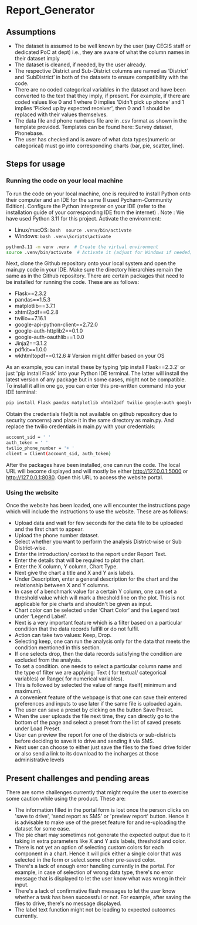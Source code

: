 # Report_Generator

## Assumptions

- The dataset is assumed to be well known by the user (say CEGIS staff or dedicated PoC at dept) i.e., they are aware of what the column names in their dataset imply
- The dataset is cleaned, if needed, by the user already.
- The respective District and Sub-District columns are named as ‘District’ and ‘SubDistrict’ in both of the datasets to ensure compatibility with the code. 
- There are no coded categorical variables in the dataset and have been converted to the text that they imply, if present. For example, if there are coded values like 0 and 1 where 0 implies 'Didn't pick up phone' and 1 implies 'Picked up by expected receiver', then 0 and 1 should be replaced with their values themselves.
- The data file and phone numbers file are in .csv format as shown in the template provided. Templates can be found here: Survey dataset, Phonebase.
- The user has checked and is aware of what data types(numeric or categorical) must go into corresponding charts (bar, pie, scatter, line).


## Steps for usage

### Running the code on your local machine

To run the code on your local machine, one is required to install Python onto their computer and an IDE for the same (I used Pycharm-Community Edition). Configure the Python interpreter on your IDE (refer to the installation guide of your corresponding IDE from the internet) . Note : We have used Python 3.11 for this project. 
Activate the environment: 
- Linux/macOS: `bash  source .venv/bin/activate`
- Windows: `bash .venv\Scripts\activate`

```bash
python3.11 -m venv .venv  # Create the virtual environment
source .venv/bin/activate  # Activate it (adjust for Windows if needed)
```
Next, clone the Github repository onto your local system and open the main.py code in your IDE. Make sure the directory hierarchies remain the same as in the Github repository. There are certain packages that need to be installed for running the code. These are as follows: 
- Flask==2.3.2
- pandas==1.5.3
- matplotlib==3.7.1
- xhtml2pdf==0.2.8
- twilio==7.16.1
- google-api-python-client==2.72.0
- google-auth-httplib2==0.1.0
- google-auth-oauthlib==1.0.0
- Jinja2==3.1.2
- pdfkit==1.0.0
- wkhtmltopdf==0.12.6  # Version might differ based on your OS

As an example, you can install these by typing 'pip install Flask==2.3.2' or just 'pip install Flask' into your Python IDE terminal. The latter will install the latest version of any package but in some cases, might not be compatible. 
To install it all in one go, you can enter this pre-written command into your IDE terminal: 
```bash
pip install Flask pandas matplotlib xhtml2pdf twilio google-auth google-auth-oauthlib google-api-python-client requests pdfkit Jinja2
```
Obtain the credentials file(it is not available on github repository due to security concerns) and place it in the same directory as main.py. And replace the twilio credentials in main.py with your credentials:
```bash
account_sid = ' '
auth_token = ' '
twilio_phone_number = '+ '
client = Client(account_sid, auth_token)
```

After the packages have been installed, one can run the code. The local URL will become displayed and will mostly be either http://127.0.0.1:5000 or http://127.0.0.1:8080. Open this URL to access the website portal. 

### Using the website

Once the website has been loaded, one will encounter the instructions page which will include the instructions to use the website. These are as follows:
- Upload data and wait for few seconds for the data file to be uploaded and the first chart to appear.
- Upload the phone number dataset.
- Select whether you want to perform the analysis District-wise or Sub District-wise.
- Enter the introduction/ context to the report under Report Text. 
- Enter the details that will be required to plot the chart.
- Enter the X column, Y column, Chart Type.
- Next give the chart a title and X and Y axis labels. 
- Under Description, enter a general description for the chart and the relationship between X and Y columns. 
- In case of a benchmark value for a certain Y column, one can set a threshold value which will mark a threshold line on the plot. This is not applicable for pie charts and shouldn't be given as input. 
- Chart color can be selected under ‘Chart Color’ and the Legend text under ‘Legend Label’. 
- Next is a very important feature which is a filter based on a particular condition that the data records fulfill or do not fulfil. 
- Action can take two values: Keep, Drop. 
- Selecting keep, one can run the analysis only for the data that meets the condition mentioned in this section. 
- If one selects drop, then the data records satisfying the condition are excluded from the analysis. 
- To set a condition. one needs to select a particular column name and the type of filter we are applying: Text ( for textual/ categorical variables) or Range( for numerical variables). 
- This is followed by selected the value of range itself( minimum and maximum).
- A convenient feature of the webpage is that one can save their entered preferences and inputs to use later if the same file is uploaded again. 
- The user can save a preset by clicking on the button Save Preset. 
- When the user uploads the file next time, they can directly go to the bottom of the page and select a preset from the list of saved presets under Load Preset. 
- User can preview the report for one of the districts or sub-districts before deciding to save it to drive and sending it via SMS. 
- Next user can choose to either just save the files to the fixed drive folder or also send a link to its download to the incharges at those administrative levels 

## Present challenges and pending areas

There are some challenges currently that might require the user to exercise some caution while using the product. These are:

- The information filled in the portal form is lost once the person clicks on 'save to drive', 'send report as SMS' or 'preview report' button. Hence it is advisable to make use of the preset feature for and re-uploading the dataset for some ease. 
- The pie chart may sometimes not generate the expected output due to it taking in extra parameters like X and Y axis labels, threshold and color.
- There is not yet an option of selecting custom colors for each component in a chart. Hence it will pick either a single color that was selected in the form or select some other pre-saved color. 
- There's a lack of enough error handling currently in the portal. For example, in case of selection of wrong data type, there's no error message that is displayed to let the user know what was wrong in their input. 
- There's a lack of confirmative flash messages to let the user know whether a task has been successful or not. For example, after saving the files to drive, there's no message displayed. 
- The label text function might not be leading to expected outcomes currently.








